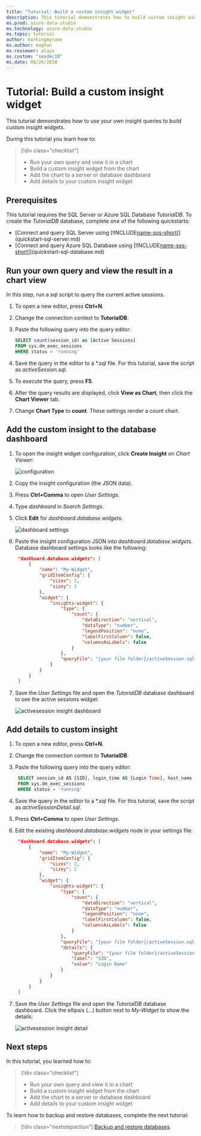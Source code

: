 ```yaml
---
title: "Tutorial: Build a custom insight widget"
description: This tutorial demonstrates how to build custom insight widgets and add them to database and server dashboards in Azure Data Studio.
ms.prod: azure-data-studio
ms.technology: azure-data-studio
ms.topic: tutorial
author: markingmyname
ms.author: maghan
ms.reviewer: alayu
ms.custom: "seodec18"
ms.date: 08/26/2020
---
```


# Tutorial: Build a custom insight widget

This tutorial demonstrates how to use your own insight queries to build custom insight widgets.

During this tutorial you learn how to:
> [!div class="checklist"]
> * Run your own query and view it in a chart
> * Build a custom insight widget from the chart
> * Add the chart to a server or database dashboard
> * Add details to your custom insight widget

## Prerequisites

This tutorial requires the SQL Server or Azure SQL Database *TutorialDB*. To create the *TutorialDB* database, complete one of the following quickstarts:

- [Connect and query SQL Server using [!INCLUDE[name-sos-short](../includes/name-sos-short.md)]](quickstart-sql-server.md)
- [Connect and query Azure SQL Database using [!INCLUDE[name-sos-short](../includes/name-sos-short.md)]](quickstart-sql-database.md)


## Run your own query and view the result in a chart view
In this step, run a sql script to query the current active sessions.

1. To open a new editor, press **Ctrl+N**. 

2. Change the connection context to **TutorialDB**.

3. Paste the following query into the query editor:

   ```sql
   SELECT count(session_id) as [Active Sessions]
   FROM sys.dm_exec_sessions
   WHERE status = 'running'
   ```

4. Save the query in the editor to a \*.sql file. For this tutorial, save the script as *activeSession.sql*.

5. To execute the query, press **F5**.

6. After the query results are displayed, click **View as Chart**, then click the **Chart Viewer** tab.

7. Change **Chart Type** to **count**. These settings render a count chart.

## Add the custom insight to the database dashboard

1. To open the insight widget configuration, click **Create Insight** on *Chart Viewer*:

   ![configuration](./media/tutorial-build-custom-insight-sql-server/create-insight.png)
   
2. Copy the insight configuration (the JSON data). 

3. Press **Ctrl+Comma** to open *User Settings*.

4. Type *dashboard* in *Search Settings*.

5. Click **Edit** for *dashboard.database.widgets*.

   ![dashboard settings](./media/tutorial-build-custom-insight-sql-server/dashboard-settings.png)

6. Paste the insight configuration JSON into *dashboard.database.widgets*. Database dashboard settings looks like the following:

   ```json
    "dashboard.database.widgets": [
        {
            "name": "My-Widget",
            "gridItemConfig": {
                "sizex": 2,
                "sizey": 1
            },
            "widget": {
                "insights-widget": {
                    "type": {
                        "count": {
                            "dataDirection": "vertical",
                            "dataType": "number",
                            "legendPosition": "none",
                            "labelFirstColumn": false,
                            "columnsAsLabels": false
                        }
                    },
                    "queryFile": "{your file folder}/activeSession.sql"
                }
            }
        }
    ]
   ```

7. Save the *User Settings* file and open the *TutorialDB* database dashboard to see the active sessions widget:

   ![activesession insight dashboard](./media/tutorial-build-custom-insight-sql-server/insight-activesession-dashboard.png)

## Add details to custom insight

1. To open a new editor, press **Ctrl+N**.

2. Change the connection context to **TutorialDB**.

3. Paste the following query into the query editor:

   ```sql
    SELECT session_id AS [SID], login_time AS [Login Time], host_name AS [Host Name], program_name AS [Program Name], login_name AS [Login Name]
    FROM sys.dm_exec_sessions
    WHERE status = 'running'
   ```

4. Save the query in the editor to a \*.sql file. For this tutorial, save the script as *activeSessionDetail.sql*.

5. Press **Ctrl+Comma** to open *User Settings*.

6. Edit the existing *dashboard.database.widgets* node in your settings file:

   ```json
    "dashboard.database.widgets": [
        {
            "name": "My-Widget",
            "gridItemConfig": {
                "sizex": 2,
                "sizey": 1
            },
            "widget": {
                "insights-widget": {
                    "type": {
                        "count": {
                            "dataDirection": "vertical",
                            "dataType": "number",
                            "legendPosition": "none",
                            "labelFirstColumn": false,
                            "columnsAsLabels": false
                        }
                    },
                    "queryFile": "{your file folder}/activeSession.sql",
                    "details": {
                        "queryFile": "{your file folder}/activeSessionDetail.sql",
                        "label": "SID",
                        "value": "Login Name"
                    }
                }
            }
        }
    ]
   ```

7. Save the *User Settings* file and open the *TutorialDB* database dashboard. Click the ellipsis (...) button next to *My-Widget* to show the details:

    ![activesession insight detail](./media/tutorial-build-custom-insight-sql-server/insight-activesession-detail.png)

## Next steps
In this tutorial, you learned how to:
> [!div class="checklist"]
> * Run your own query and view it in a chart
> * Build a custom insight widget from the chart
> * Add the chart to a server or database dashboard
> * Add details to your custom insight widget

To learn how to backup and restore databases, complete the next tutorial:

> [!div class="nextstepaction"]
> [Backup and restore databases](tutorial-backup-restore-sql-server.md).
